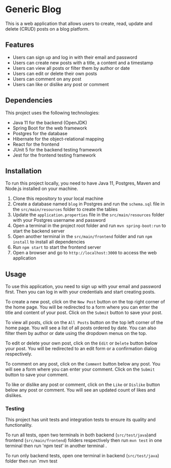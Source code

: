 # Generic Blog

This is a web application that allows users to create, read, update and delete (CRUD) posts on a blog platform.

## Features

- Users can sign up and log in with their email and password
- Users can create new posts with a title, a content and a timestamp
- Users can view all posts or filter them by author or date
- Users can edit or delete their own posts
- Users can comment on any post
- Users can like or dislike any post or comment

## Dependencies

This project uses the following technologies:

- Java 11 for the backend (OpenJDK)
- Spring Boot for the web framework
- Postgres for the database
- Hibernate for the object-relational mapping
- React for the frontend
- JUnit 5 for the backend testing framework
- Jest for the frontend testing framework

## Installation

To run this project locally, you need to have Java 11, Postgres, Maven and Node.js installed on your machine.

1. Clone this repository to your local machine
2. Create a database named `blog` in Postgres and run the `schema.sql` file in the `src/main/resources` folder to create the tables
3. Update the `application.properties` file in the `src/main/resources` folder with your Postgres username and password
4. Open a terminal in the project root folder and run `mvn spring-boot:run` to start the backend server
5. Open another terminal in the `src/main/frontend` folder and run `npm install` to install all dependencies
6. Run `npm start` to start the frontend server
7. Open a browser and go to `http://localhost:3000` to access the web application

## Usage

To use this application, you need to sign up with your email and password first. Then you can log in with your credentials and start creating posts.

To create a new post, click on the `New Post` button on the top right corner of the home page. You will be redirected to a form where you can enter the title and content of your post. Click on the `Submit` button to save your post.

To view all posts, click on the `All Posts` button on the top left corner of the home page. You will see a list of all posts ordered by date. You can also filter them by author or date using the dropdown menus on the top.

To edit or delete your own post, click on the `Edit` or `Delete` button below your post. You will be redirected to an edit form or a confirmation dialog respectively.

To comment on any post, click on the `Comment` button below any post. You will see a form where you can enter your comment. Click on the `Submit` button to save your comment.

To like or dislike any post or comment, click on the `Like` or `Dislike` button below any post or comment. You will see an updated count of likes and dislikes.

### Testing

This project has unit tests and integration tests to ensure its quality and functionality.

To run all tests, open two terminals in both backend (`src/test/java`)and frontend (`src/main/frontend`) folders respectively  then run `mvn test` in one terminal  then run  'npm test' in another terminal .

To run only backend tests, open one terminal in backend (`src/test/java`) folder then run `mvn test
```